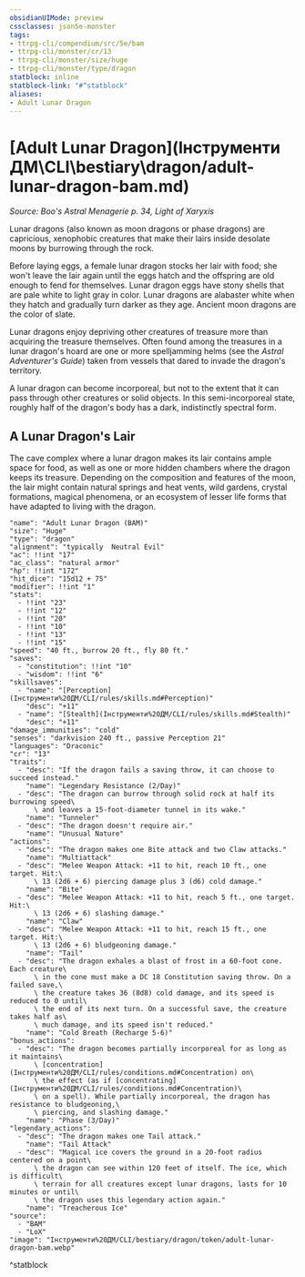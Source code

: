 ```yaml
---
obsidianUIMode: preview
cssclasses: json5e-monster
tags:
- ttrpg-cli/compendium/src/5e/bam
- ttrpg-cli/monster/cr/13
- ttrpg-cli/monster/size/huge
- ttrpg-cli/monster/type/dragon
statblock: inline
statblock-link: "#^statblock"
aliases:
- Adult Lunar Dragon
---
```

# [Adult Lunar Dragon](Інструменти ДМ\CLI\bestiary\dragon/adult-lunar-dragon-bam.md)
*Source: Boo's Astral Menagerie p. 34, Light of Xaryxis*  

Lunar dragons (also known as moon dragons or phase dragons) are capricious, xenophobic creatures that make their lairs inside desolate moons by burrowing through the rock.

Before laying eggs, a female lunar dragon stocks her lair with food; she won't leave the lair again until the eggs hatch and the offspring are old enough to fend for themselves. Lunar dragon eggs have stony shells that are pale white to light gray in color. Lunar dragons are alabaster white when they hatch and gradually turn darker as they age. Ancient moon dragons are the color of slate.

Lunar dragons enjoy depriving other creatures of treasure more than acquiring the treasure themselves. Often found among the treasures in a lunar dragon's hoard are one or more spelljamming helms (see the *Astral Adventurer's Guide*) taken from vessels that dared to invade the dragon's territory.

A lunar dragon can become incorporeal, but not to the extent that it can pass through other creatures or solid objects. In this semi-incorporeal state, roughly half of the dragon's body has a dark, indistinctly spectral form.

## A Lunar Dragon's Lair

The cave complex where a lunar dragon makes its lair contains ample space for food, as well as one or more hidden chambers where the dragon keeps its treasure. Depending on the composition and features of the moon, the lair might contain natural springs and heat vents, wild gardens, crystal formations, magical phenomena, or an ecosystem of lesser life forms that have adapted to living with the dragon.

```statblock
"name": "Adult Lunar Dragon (BAM)"
"size": "Huge"
"type": "dragon"
"alignment": "typically  Neutral Evil"
"ac": !!int "17"
"ac_class": "natural armor"
"hp": !!int "172"
"hit_dice": "15d12 + 75"
"modifier": !!int "1"
"stats":
  - !!int "23"
  - !!int "12"
  - !!int "20"
  - !!int "10"
  - !!int "13"
  - !!int "15"
"speed": "40 ft., burrow 20 ft., fly 80 ft."
"saves":
  - "constitution": !!int "10"
  - "wisdom": !!int "6"
"skillsaves":
  - "name": "[Perception](Інструменти%20ДМ/CLI/rules/skills.md#Perception)"
    "desc": "+11"
  - "name": "[Stealth](Інструменти%20ДМ/CLI/rules/skills.md#Stealth)"
    "desc": "+11"
"damage_immunities": "cold"
"senses": "darkvision 240 ft., passive Perception 21"
"languages": "Draconic"
"cr": "13"
"traits":
  - "desc": "If the dragon fails a saving throw, it can choose to succeed instead."
    "name": "Legendary Resistance (2/Day)"
  - "desc": "The dragon can burrow through solid rock at half its burrowing speed\
      \ and leaves a 15-foot-diameter tunnel in its wake."
    "name": "Tunneler"
  - "desc": "The dragon doesn't require air."
    "name": "Unusual Nature"
"actions":
  - "desc": "The dragon makes one Bite attack and two Claw attacks."
    "name": "Multiattack"
  - "desc": "Melee Weapon Attack: +11 to hit, reach 10 ft., one target. Hit:\
      \ 13 (2d6 + 6) piercing damage plus 3 (d6) cold damage."
    "name": "Bite"
  - "desc": "Melee Weapon Attack: +11 to hit, reach 5 ft., one target. Hit:\
      \ 13 (2d6 + 6) slashing damage."
    "name": "Claw"
  - "desc": "Melee Weapon Attack: +11 to hit, reach 15 ft., one target. Hit:\
      \ 13 (2d6 + 6) bludgeoning damage."
    "name": "Tail"
  - "desc": "The dragon exhales a blast of frost in a 60-foot cone. Each creature\
      \ in the cone must make a DC 18 Constitution saving throw. On a failed save,\
      \ the creature takes 36 (8d8) cold damage, and its speed is reduced to 0 until\
      \ the end of its next turn. On a successful save, the creature takes half as\
      \ much damage, and its speed isn't reduced."
    "name": "Cold Breath (Recharge 5-6)"
"bonus_actions":
  - "desc": "The dragon becomes partially incorporeal for as long as it maintains\
      \ [concentration](Інструменти%20ДМ/CLI/rules/conditions.md#Concentration) on\
      \ the effect (as if [concentrating](Інструменти%20ДМ/CLI/rules/conditions.md#Concentration)\
      \ on a spell). While partially incorporeal, the dragon has resistance to bludgeoning,\
      \ piercing, and slashing damage."
    "name": "Phase (3/Day)"
"legendary_actions":
  - "desc": "The dragon makes one Tail attack."
    "name": "Tail Attack"
  - "desc": "Magical ice covers the ground in a 20-foot radius centered on a point\
      \ the dragon can see within 120 feet of itself. The ice, which is difficult\
      \ terrain for all creatures except lunar dragons, lasts for 10 minutes or until\
      \ the dragon uses this legendary action again."
    "name": "Treacherous Ice"
"source":
  - "BAM"
  - "LoX"
"image": "Інструменти%20ДМ/CLI/bestiary/dragon/token/adult-lunar-dragon-bam.webp"
```
^statblock